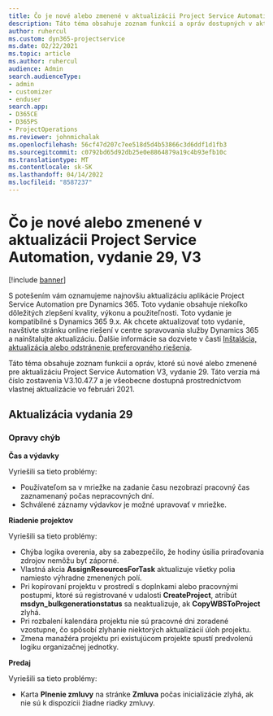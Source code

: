 ```yaml
---
title: Čo je nové alebo zmenené v aktualizácii Project Service Automation, vydanie 29, V3
description: Táto téma obsahuje zoznam funkcií a opráv dostupných v aktualizácii Project Service Automation, vydanie 29, V3
author: ruhercul
ms.custom: dyn365-projectservice
ms.date: 02/22/2021
ms.topic: article
ms.author: ruhercul
audience: Admin
search.audienceType:
- admin
- customizer
- enduser
search.app:
- D365CE
- D365PS
- ProjectOperations
ms.reviewer: johnmichalak
ms.openlocfilehash: 56cf47d207c7ee518d5d4b53866c3d6ddf1d1fb3
ms.sourcegitcommit: c0792bd65d92db25e0e8864879a19c4b93efb10c
ms.translationtype: MT
ms.contentlocale: sk-SK
ms.lasthandoff: 04/14/2022
ms.locfileid: "8587237"
---
```

# <a name="whats-new-or-changed-in-project-service-automation-update-release-29-v3"></a>Čo je nové alebo zmenené v aktualizácii Project Service Automation, vydanie 29, V3

[!include [banner](../includes/psa-now-project-operations.md)]

S potešením vám oznamujeme najnovšiu aktualizáciu aplikácie Project Service Automation pre Dynamics 365. Toto vydanie obsahuje niekoľko dôležitých zlepšení kvality, výkonu a použiteľnosti. Toto vydanie je kompatibilné s Dynamics 365 9.x. Ak chcete aktualizovať toto vydanie, navštívte stránku online riešení v centre spravovania služby Dynamics 365 a nainštalujte aktualizáciu. Ďalšie informácie sa dozviete v časti [Inštalácia, aktualizácia alebo odstránenie preferovaného riešenia](/power-platform/admin/install-remove-preferred-solution).

Táto téma obsahuje zoznam funkcií a opráv, ktoré sú nové alebo zmenené pre aktualizáciu Project Service Automation V3, vydanie 29. Táto verzia má číslo zostavenia V3.10.47.7 a je všeobecne dostupná prostredníctvom vlastnej aktualizácie vo februári 2021.

## <a name="update-release-29"></a>Aktualizácia vydania 29

### <a name="bug-fixes"></a>Opravy chýb

**Čas a výdavky**

Vyriešili sa tieto problémy:

- Používateľom sa v mriežke na zadanie času nezobrazí pracovný čas zaznamenaný počas nepracovných dní.
- Schválené záznamy výdavkov je možné upravovať v mriežke.

**Riadenie projektov**

Vyriešili sa tieto problémy:

- Chýba logika overenia, aby sa zabezpečilo, že hodiny úsilia priraďovania zdrojov nemôžu byť záporné.
- Vlastná akcia **AssignResourcesForTask** aktualizuje všetky polia namiesto výhradne zmenených polí.
- Pri kopírovaní projektu v prostredí s doplnkami alebo pracovnými postupmi, ktoré sú registrované v udalosti **CreateProject**, atribút **msdyn_bulkgenerationstatus** sa neaktualizuje, ak **CopyWBSToProject** zlyhá.
- Pri rozbalení kalendára projektu nie sú pracovné dni zoradené vzostupne, čo spôsobí zlyhanie niektorých aktualizácií úloh projektu.
- Zmena manažéra projektu pri existujúcom projekte spustí predvolenú logiku organizačnej jednotky.

**Predaj**

Vyriešili sa tieto problémy:

- Karta **Plnenie zmluvy** na stránke **Zmluva** počas inicializácie zlyhá, ak nie sú k dispozícii žiadne riadky zmluvy.

